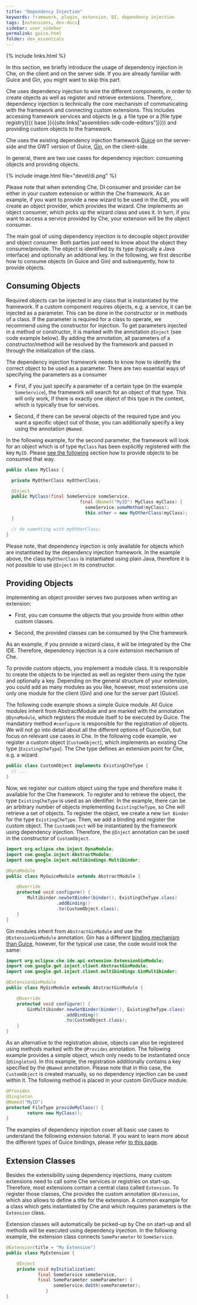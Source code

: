 ```yaml
---
title: "Dependency Injection"
keywords: framework, plugin, extension, DI, dependency injection
tags: [extensions, dev-docs]
sidebar: user_sidebar
permalink: guice.html
folder: dev_essentials
---
```


{% include links.html %}

In this section, we briefly introduce the usage of dependency injection in Che, on the client and on the server side. If you are already familiar with Guice and Gin, you might want to skip this part.

Che uses dependency injection to wire the different components, in order to create objects as well as register and retrieve extensions. Therefore, dependency injection is technically the core mechanism of communicating with the framework and connecting custom extensions. This includes accessing framework services and objects (e.g. a file type or a [file type registry]({{ base }}{{site.links["assemblies-sdk-code-editors"]}})) and providing custom objects to the framework.

Che uses the existing dependency injection framework [Guice](https://github.com/google/guice) on the server-side and the GWT version of Guice, [Gin](https://github.com/google-code-export/google-gin), on the client-side.

In general, there are two use cases for dependency injection: consuming objects and providing objects.

{% include image.html file="devel/di.png" %}

Please note that when extending Che, DI consumer and provider can be either in your custom extension or within the Che framework. As an example, if you want to provide a new wizard to be used in the IDE, you will create an object provider, which provides the wizard. Che implements an object consumer, which picks up the wizard class and uses it. In turn, if you want to access a service provided by Che, your extension will be the object consumer.

The main goal of using dependency injection is to decouple object provider and object consumer. Both parties just need to know about the object they consume/provide. The object is identified by its type (typically a Java interface) and optionally an additional key.
In the following, we first describe how to consume objects (in Guice and Gin) and subsequently, how to provide objects.

## Consuming Objects

Required objects can be injected in any class that is instantiated by the framework. If a custom component requires objects, e.g. a service, it can be injected as a parameter. This can be done in the constructor or in methods of a class. If the parameter is required for a class to operate, we recommend using the constructor for injection. To get parameters injected in a method or constructor, it is marked with the annotation `@Inject` (see code example below). By adding the annotation, all parameters of a constructor/method will be resolved by the framework and passed in through the initialization of the class.

The dependency injection framework needs to know how to identify the correct object to be used as a parameter. There are two essential ways of specifying the parameters as a consumer
  * First, if you just specify a parameter of a certain type (in the example `SomeService`), the framework will search for an object of that type. This will only work, if there is exactly one object of this type in the context, which is typically true for services.

  * Second, if there can be several objects of the required type and you want a specific object out of those, you can additionally specify a key using the annotation `@Named`.

In the following example, for the second parameter, the framework will look for an object which is of type `MyClass` has been explicitly registered with the key `MyID`. Please [see the following](#providing-objects) section how to provide objects to be consumed that way.

```java  
public class MyClass {

  private MyOtherClass myOtherClass;

  @Inject
  public MyClass(final SomeService someService,
                            final @Named("MyID") MyClass myClass) {
                              someService.someMethod(myClass);
                              this.other = new MyOtherClass(myClass);
  }

  // do somehting with myOtherClass;
}
```
Please note, that dependency injection is only available for objects which are instantiated by the dependency injection framework. In the example above, the class `MyOtherClass` is instantiated using plain Java, therefore it is not possible to use `@Inject` in its constructor.

## Providing Objects

Implementing an object provider serves two purposes when writing an extension:
  * First, you can consume the objects that you provide from within other custom classes.

  * Second, the provided classes can be consumed by the Che framework.

As an example, if you provide a wizard class, it will be integrated by the Che IDE. Therefore, dependency injection is a core extension mechanism of Che.

To provide custom objects, you implement a module class. It is responsible to create the objects to be injected as well as register them using the type and optionally a key. Depending on the general structure of your extension, you could add as many modules as you like, however, most extensions use only one module for the client (Gin) and one for the server part (Guice).

The following code example shows a simple Guice module. All Guice modules inherit from AbstractModule and are marked with the annotation `@DynaModule`, which registers the module itself to be executed by Guice. The mandatory method `#configure` is responsible for the registration of objects. We will not go into detail about all the different options of Guice/Gin, but focus on relevant use cases in Che. In the following code example, we register a custom object (`CustomObject`), which implements an existing Che type (`ExistingCheType`). The Che type defines an extension point for Che, e.g. a wizard.

```java  
public class CustomObject implements ExistingCheType {
  // ...
}
```
Now, we register our custom object using the type and therefore make it available for the Che framework. To register and to retrieve the object, the type `ExistingCheType` is used as an identifier. In the example, there can be an arbitrary number of objects implementing `ExistingCheType`, so Che will retrieve a set of objects. To register the object, we create a new `Set Binder` for the type `ExistingCheType`. Then, we add a binding and register the custom object. The `CustomObject` will be instantiated by the framework using dependency injection. Therefore, the `@Inject` annotation can be used in the constructor of `CustomObject`.

```java  
import org.eclipse.che.inject.DynaModule;
import com.google.inject.AbstractModule;
import com.google.inject.multibindings.Multibinder;

@DynaModule
public class MyGuiceModule extends AbstractModule {

    @Override
    protected void configure() {
        Multibinder.newSetBinder(binder(), ExistingCheType.class)
                   .addBinding()
                   .to(CustomObject.class);
    }
}
```
Gin modules inherit from `AbstractGinModule` and use the `@ExtensionGinModule` annotation. Gin has a different [binding mechanism than Guice](https://code.google.com/p/google-gin/wiki/GinTutorial), however, for the typical use case, the code would look the same:

```java  
import org.eclipse.che.ide.api.extension.ExtensionGinModule;
import com.google.gwt.inject.client.AbstractGinModule;
import com.google.gwt.inject.client.multibindings.GinMultibinder;

@ExtensionGinModule
public class MyGinModule extends AbstractGinModule {

    @Override
    protected void configure() {
        GinMultibinder.newSetBinder(binder(), ExistingCheType.class)
                      .addBinding()
                      .to(CustomObject.class);
    }
}
```
As an alternative to the registration above, objects can also be registered using methods marked with the `@Provides` annotation. The following example provides a simple object, which only needs to be instantiated once (`@Singleton`). In this example, the registration additionally contains a key specified by the `@Named` annotation. Please note that in this case, the `CustomObject` is created manually, so no dependency injection can be used within it. The following method is placed in your custom Gin/Guice module.

```java  
@Provides
@Singleton
@Named("MyID")
protected FileType provideMyClass() {
    	return new MyClass();
}
```
The examples of dependency injection cover all basic use cases to understand the following extension tutorial. If you want to learn more about the different types of Guice bindings, please refer [to this page](https://github.com/google/guice/wiki/Bindings).


## Extension Classes

Besides the extensibility using dependency injections, many custom extensions need to call some Che services or registries on start-up. Therefore, most extensions contain a central class called `Extension`. To register those classes, Che provides the custom annotation `@Extension`, which also allows to define a title for the extension. A common example for a class which gets instantiated by Che and which requires parameters is the `Extension` class.

Extension classes will automatically be picked-up by Che on start-up and all methods will be executed using dependency injection. In the following example, the extension class connects `SomeParameter` to `SomeService`.

```java  
@Extension(title = "My Extension")
public class MyExtension {

	@Inject
	private void myInitialization(
        	final SomeService someService,
        	final SomeParameter someParameter) {
    		      someService.doSth(someParameter);
	           }
}
```
